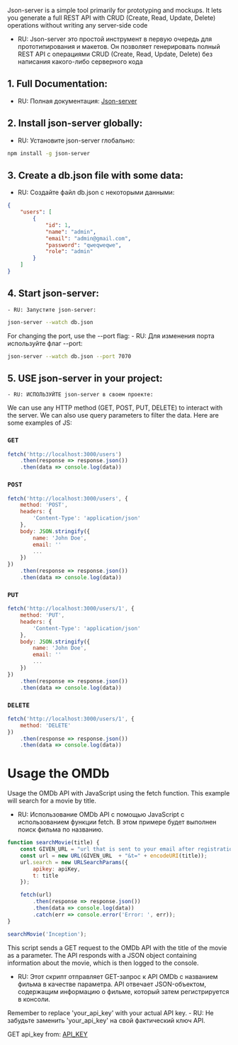 Json-server is a simple tool primarily for prototyping and mockups. It lets you generate a full REST API with CRUD (Create, Read, Update, Delete) operations without writing any server-side code
   - RU: Json-server это простой инструмент в первую очередь для прототипирования и макетов. Он позволяет генерировать полный REST API с операциями CRUD (Create, Read, Update, Delete) без написания какого-либо серверного кода


## 1. Full Documentation: 
   - RU: Полная документация: 
[Json-server](https://github.com/typicode/json-server)

## 2. Install json-server globally:
   - RU: Установите json-server глобально:
```bash
npm install -g json-server
```

## 3. Create a db.json file with some data:
   - RU: Создайте файл db.json с некоторыми данными:
```json
{
    "users": [
        {
            "id": 1,
            "name": "admin",
            "email": "admin@gmail.com",
            "password": "qweqweqwe",
            "role": "admin"
        }
    ]
}
```

## 4. Start json-server:
    - RU: Запустите json-server:
```bash
json-server --watch db.json
```

For changing the port, use the --port flag:
    - RU: Для изменения порта используйте флаг --port:
```bash
json-server --watch db.json --port 7070
```

## 5. USE json-server in your project:
    - RU: ИСПОЛЬЗУЙТЕ json-server в своем проекте:
We can use any HTTP method (GET, POST, PUT, DELETE) to interact with the server. 
We can also use query parameters to filter the data. 
Here are some examples of JS:

### `GET`
```javascript
fetch('http://localhost:3000/users')
    .then(response => response.json())
    .then(data => console.log(data))
```

### `POST`
```javascript
fetch('http://localhost:3000/users', {
    method: 'POST',
    headers: {
        'Content-Type': 'application/json'
    },
    body: JSON.stringify({
        name: 'John Doe',
        email: ''
        ...
    })
})
    .then(response => response.json())
    .then(data => console.log(data))
```


### `PUT`
```javascript
fetch('http://localhost:3000/users/1', {
    method: 'PUT',
    headers: {
        'Content-Type': 'application/json'
    },
    body: JSON.stringify({
        name: 'John Doe',
        email: ''
        ...
    })
})
    .then(response => response.json())
    .then(data => console.log(data))
```

### `DELETE`
```javascript
fetch('http://localhost:3000/users/1', {
    method: 'DELETE'
})
    .then(response => response.json())
    .then(data => console.log(data))
```



# Usage the OMDb 
Usage the OMDb API with JavaScript using the fetch function. This example will search for a movie by title.
   - RU: Использование OMDb API с помощью JavaScript с использованием функции fetch. В этом примере будет выполнен поиск фильма по названию.
```javascript
function searchMovie(title) {
    const GIVEN_URL = "url that is sent to your email after registration" // it should contain the apikey
    const url = new URL(GIVEN_URL  + "&t=" + encodeURI(title));
    url.search = new URLSearchParams({
        apikey: apiKey,
        t: title
    });

    fetch(url)
        .then(response => response.json())
        .then(data => console.log(data))
        .catch(err => console.error('Error: ', err));
}

searchMovie('Inception');
```

This script sends a GET request to the OMDb API with the title of the movie as a parameter. The API responds with a JSON object containing information about the movie, which is then logged to the console.
   - RU: Этот скрипт отправляет GET-запрос к API OMDb с названием фильма в качестве параметра. API отвечает JSON-объектом, содержащим информацию о фильме, который затем регистрируется в консоли.

Remember to replace 'your_api_key' with your actual API key.
    - RU: Не забудьте заменить 'your_api_key' на свой фактический ключ API.

GET api_key from: [API_KEY](https://www.omdbapi.com/apikey.aspx)